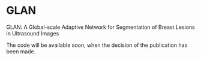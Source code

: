 # GLAN
GLAN: A Global-scale Adaptive Network for Segmentation of Breast Lesions in Ultrasound Images

The code will be available soon, when the decision of the publication has been made.
